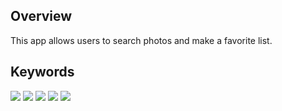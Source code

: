 ## Overview

This app allows users to search photos and make a favorite list.

## Keywords
![](https://img.shields.io/badge/<React>-555555?style=for-the-badge&logo=react)
![](https://img.shields.io/badge/<Redux>-555555?style=for-the-badge&logo=redux)
![](https://img.shields.io/badge/<scss>-555555?style=for-the-badge&logo=sass)
![](https://img.shields.io/badge/<Mui>-555555?style=for-the-badge&logo=mui)
![](https://img.shields.io/badge/<unsplash>-555555?style=for-the-badge&logo=unsplash)
